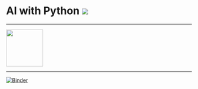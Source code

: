 # AI with Python <img src="https://www.python.org/static/community_logos/python-powered-w-200x80.png">
---------------------------------


<img src="../img/LogoEPI_Sousse.png" width="100" height="100">

--------------------------------------------


[![Binder](https://mybinder.org/badge_logo.svg)](https://mybinder.org/v2/gh/nevermind78/Python4LM/master)





